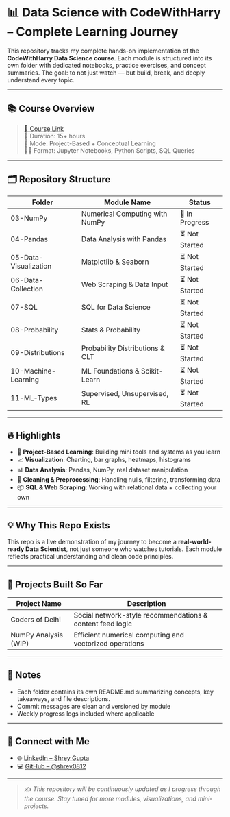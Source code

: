 # 📊 Data Science with CodeWithHarry – Complete Learning Journey

This repository tracks my complete hands-on implementation of the **CodeWithHarry Data Science course**. Each module is structured into its own folder with dedicated notebooks, practice exercises, and concept summaries. The goal: to not just watch — but build, break, and deeply understand every topic.

---

## 📚 Course Overview

> [🎥 Course Link](https://www.codewithharry.com/courses)  
> 🧠 Duration: 15+ hours  
> 🎯 Mode: Project-Based + Conceptual Learning  
> 👨‍💻 Format: Jupyter Notebooks, Python Scripts, SQL Queries

---

## 🗂️ Repository Structure

| Folder | Module Name                                | Status        |
|--------|--------------------------------------------|---------------|
| 03-NumPy              | Numerical Computing with NumPy       | 🔄 In Progress |
| 04-Pandas             | Data Analysis with Pandas            | ⏳ Not Started |
| 05-Data-Visualization | Matplotlib & Seaborn                 | ⏳ Not Started |
| 06-Data-Collection    | Web Scraping & Data Input             | ⏳ Not Started |
| 07-SQL                | SQL for Data Science                  | ⏳ Not Started |
| 08-Probability        | Stats & Probability                   | ⏳ Not Started |
| 09-Distributions      | Probability Distributions & CLT       | ⏳ Not Started |
| 10-Machine-Learning   | ML Foundations & Scikit-Learn         | ⏳ Not Started |
| 11-ML-Types           | Supervised, Unsupervised, RL          | ⏳ Not Started |

---

## 🔥 Highlights

- 🧠 **Project-Based Learning**: Building mini tools and systems as you learn
- 📈 **Visualization**: Charting, bar graphs, heatmaps, histograms
- 📊 **Data Analysis**: Pandas, NumPy, real dataset manipulation
- 🧹 **Cleaning & Preprocessing**: Handling nulls, filtering, transforming data
- 📦 **SQL & Web Scraping**: Working with relational data + collecting your own

---

## 💡 Why This Repo Exists

This repo is a live demonstration of my journey to become a **real-world-ready Data Scientist**, not just someone who watches tutorials. Each module reflects practical understanding and clean code principles.

---

## 🚀 Projects Built So Far

| Project Name         | Description                                                |
|----------------------|------------------------------------------------------------|
| Coders of Delhi      | Social network-style recommendations & content feed logic |
| NumPy Analysis (WIP) | Efficient numerical computing and vectorized operations    |

---

## 📌 Notes

- Each folder contains its own README.md summarizing concepts, key takeaways, and file descriptions.
- Commit messages are clean and versioned by module
- Weekly progress logs included where applicable

---

## 🔗 Connect with Me

- 🌐 [LinkedIn – Shrey Gupta](https://www.linkedin.com/in/shrey-gupta-abba44242/)
- 💻 [GitHub – @shrey0812](https://github.com/shrey0812)

---

> ✍️ *This repository will be continuously updated as I progress through the course. Stay tuned for more modules, visualizations, and mini-projects.*
